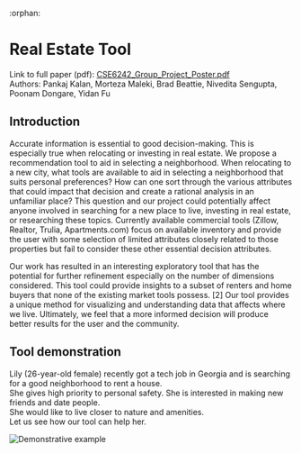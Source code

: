 :orphan:

# Real Estate Tool
Link to full paper (pdf): <a href=https://github.com/pkalan-gatech/pkalan-gatech.github.io/blob/main/myfirstbook/CSE6242_Group_Project_Poster.pdf>CSE6242_Group_Project_Poster.pdf</a>\
Authors: Pankaj Kalan, Morteza Maleki, Brad Beattie, Nivedita Sengupta, Poonam Dongare, Yidan Fu

## Introduction
Accurate information is essential to good decision-making. This is especially true when relocating or investing in real estate. We propose a recommendation tool to aid in selecting a neighborhood. When relocating to a new city, what tools are available to aid in selecting a neighborhood that suits personal preferences? How can one sort through the various attributes that could impact that decision and create a rational analysis in an unfamiliar place? This question and our project could potentially affect anyone involved in searching for a new place to live, investing in real estate, or researching these topics. Currently available commercial tools (Zillow, Realtor, Trulia, Apartments.com) focus on available inventory and provide the user with some selection of limited attributes closely related to those properties but fail to consider these other essential decision attributes.

Our work has resulted in an interesting exploratory tool that has the potential for further refinement especially on the number of dimensions considered. This tool could provide insights to a subset of renters and home buyers that none of the existing market tools possess. [2] Our tool provides a unique method for visualizing and understanding data that affects where we live. Ultimately, we feel that a more informed decision will produce better results for the user and the community.

## Tool demonstration
Lily (26-year-old female) recently got a tech job in Georgia and is searching for a good neighborhood to rent a house.\
She gives high priority to personal safety. She is interested in making new friends and date people.\
She would like to live closer to nature and amenities.\
Let us see how our tool can help her.

<img src="https://github.com/pkalan-gatech/pkalan-gatech.github.io/blob/main/myfirstbook/example.png?raw=true:, width=100" alt="Demonstrative example">
